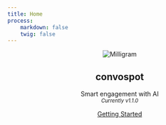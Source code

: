 ```yaml
---
title: Home
process:
    markdown: false
    twig: false
---
```


<header class="header" id="home">
	<section class="container">
		<img class="img" src="https://milligram.github.io/img/logo.svg" alt="Milligram" title="Milligram">
		<h1 class="title">convospot</h1>
		<p class="description">Smart engagement with AI <br><i><small>Currently v1.1.0</small></i></p>
		<a class="button" href="">Getting Started</a>
	</section>

</header>
